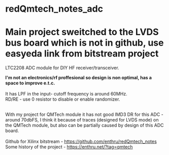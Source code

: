 # redQmtech_notes_adc

# Main project sweitched to the LVDS bus board which is not in github, use easyeda link from bitstream project

LTC2208 ADC module for DIY HF receiver/transceiver.

**I'm not an electronics/rf proffesional so design is non optimal, has a space to improve e.t.c.**<br>
<br>
It has LPF in the input- cutoff frequency is around 60MHz. 
<br>
RD/RE - use 0 resistor to disable or enable randomizer.
<br>
<br>

With my project for QMTech module it has not good IMD3 DR for this ADC - around 70dbFS, I think it because of traces (designed for LVDS mode) on the QMTech module,
but also can be partially caused by design of this ADC board.
<br><br>
Github for Xilinx bitstream - https://github.com/enthru/redQmtech_notes
<br>
Some history of the project - https://enthru.net/?tag=qmtech
